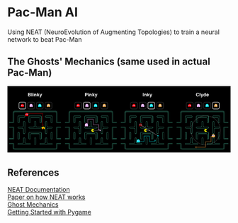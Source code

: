 # Pac-Man AI
Using NEAT (NeuroEvolution of Augmenting Topologies) to train a neural network to beat Pac-Man

<h2>The Ghosts' Mechanics (same used in actual Pac-Man)</h2>
<img src="https://github.com/jjwarren44/Pacman-Pygame/blob/master/imgs/info_imgs/ghosts%20mechanics.png">

<h2>References</h2>
<a href='https://neat-python.readthedocs.io/en/latest/neat_overview.html'>NEAT Documentation</a><br/>
<a href='http://nn.cs.utexas.edu/downloads/papers/stanley.cec02.pdf'>Paper on how NEAT works</a><br/>
<a href='https://gameinternals.com/understanding-pac-man-ghost-behavior'>Ghost Mechanics</a> <br/>
<a href='https://www.pygame.org/wiki/GettingStarted'>Getting Started with Pygame</a>
